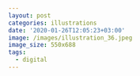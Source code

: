 ```yaml
---
layout: post
categories: illustrations
date: '2020-01-26T12:05:23+03:00'
image: /images/illustration_36.jpeg
image_size: 550x688
tags:
  - digital
---
```

